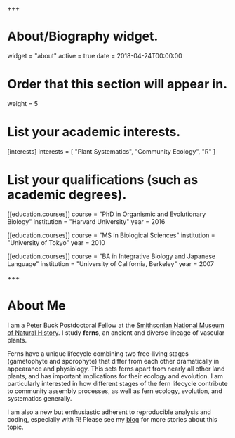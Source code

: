 +++
# About/Biography widget.
widget = "about"
active = true
date = 2018-04-24T00:00:00

# Order that this section will appear in.
weight = 5

# List your academic interests.
[interests]
  interests = [
    "Plant Systematics",
    "Community Ecology",
    "R"
  ]

# List your qualifications (such as academic degrees).
[[education.courses]]
  course = "PhD in Organismic and Evolutionary Biology"
  institution = "Harvard University"
  year = 2016

[[education.courses]]
  course = "MS in Biological Sciences"
  institution = "University of Tokyo"
  year = 2010

[[education.courses]]
  course = "BA in Integrative Biology and Japanese Language"
  institution = "University of California, Berkeley"
  year = 2007
 
+++

# About Me

I am a Peter Buck Postdoctoral Fellow at the <a href="https://naturalhistory.si.edu/research/botany/">Smithsonian National Museum of Natural History</a>. I study **ferns**, an ancient and diverse lineage of vascular plants.

Ferns have a unique lifecycle combining two free-living stages (gametophyte and sporophyte) that differ from each other dramatically in appearance and physiology. This sets ferns apart from nearly all other land plants, and has important implications for their ecology and evolution. I am particularly interested in how different stages of the fern lifecycle contribute to community assembly processes, as well as fern ecology, evolution, and systematics generally.

I am also a new but enthusiastic adherent to reproducible analysis and coding, especially with R! Please see my <a href="/#posts" data-target="#posts">blog</a> for more stories about this topic.
